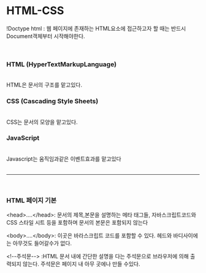 # HTML-CSS <br>
!Doctype html : 웹 페이지에 존재하는 HTML요소에 접근하고자 할 때는 반드시 Document객체부터 시작해야한다. </p> <br>

<h3>HTML (HyperTextMarkupLanguage)</h3> <br>
HTML은 문서의 구조를 맡고있다. <br>
<h3>CSS (Cascading Style Sheets)</h3> <br>
CSS는 문서의 모양을 맡고있다. <br>
<h3>JavaScript</h3> <br>
Javascript는 움직임과같은 이벤트효과를 맡고있다 <br>
<br>
<hr>
  <br>
  <h3>HTML 페이지 기본</h3>
  &lt;head&gt;....&lt;/head&gt;: 문서의 제목,본문을 설명하는 메타 태그들, 자바스크립트코드와 CSS 스타일 시트 등을 포함하며 문서의 본문은 포함되지 않는다 <br>

&lt;body&gt;....&lt;/body&gt;: 이곳은 바라스크립트 코드를 포함할 수 있다. 헤드와 바디사이에는 아무것도 들어갈수가 없다. <br>

&lt;!--주석문--&gt;  :HTML 문서 내에 간단한 설명을 다는 주석문으로 브라우저에 의해 출력되지 않는다. 주석문은 페이지 내 아무 곳에나 만들 수있다.



